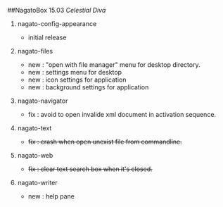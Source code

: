 ##NagatoBox 15.03 *Celestial Diva*

1. nagato-config-appearance

    + initial release

1. nagato-files

    + new : "open with file manager" menu for desktop directory. 
    + new : settings menu for desktop
    + new : icon settings for application
    + new : background settings for application

2. nagato-navigator

    + fix : avoid to open invalide xml document in activation sequence.

3. nagato-text

    + ~~fix : crash when open unexist file from commandline.~~

3. nagato-web

    + ~~fix : clear text search box when it's closed.~~

4. nagato-writer

    + new : help pane

